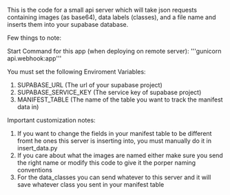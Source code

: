 This is the code for a small api server which will take json requests containing images (as base64), data labels (classes), and a file name and inserts them into your supabase database.

Few things to note:

Start Command for this app (when deploying on remote server): 
'''gunicorn api.webhook:app'''

You must set the following Enviroment Variables:
1) SUPABASE_URL (The url of your supabase project)
2) SUPABASE_SERVICE_KEY (The service key of supabase project)
3) MANIFEST_TABLE (The name of the table you want to track the manifest data in)

Important customization notes:
1) If you want to change the fields in your manifest table to be different fromt he ones this server is inserting into, you must manually do it in insert_data.py
2) If you care about what the images are named either make sure you send the right name or modify this code to give it the porper naming conventions
3) For the data_classes you can send whatever to this server and it will save whatever class you sent in your manifest table
